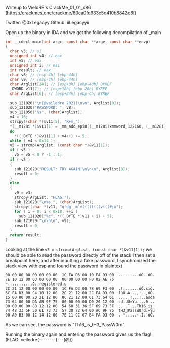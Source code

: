 Writeup to VieldRE's CrackMe_01_01_x86 (https://crackmes.one/crackme/60ca0fd933c5d410b8842e6f)

Twitter: @0xLegacyy
Github: iiLegacyyii

Open up the binary in IDA and we get the following decompilation of _main

```c
int __cdecl main(int argc, const char **argv, const char **envp)
{
  char v3; // si
  unsigned int v4; // eax
  int v5; // eax
  unsigned int i; // esi
  int result; // eax
  char v8; // [esp-4h] [ebp-44h]
  char v9; // [esp-4h] [ebp-44h]
  char Arglist[24]; // [esp+0h] [ebp-40h] BYREF
  _DWORD v11[7]; // [esp+18h] [ebp-28h] BYREF
  char ArgList[6]; // [esp+34h] [ebp-Ch] BYREF

  sub_121020("\n(@vailedre 2021)\n\n", Arglist[0]);
  sub_121020("PASSWORD: ", v8);
  sub_121050("%s", (char)Arglist);
  v4 = 16;
  strcpy((char *)&v11[5], "R+m_");
  *(__m128i *)&v11[1] = _mm_add_epi8((__m128i)xmmword_122160, (__m128i)xmmword_122180);
  do
    *((_BYTE *)&v11[1] + v4++) += 5;
  while ( v4 < 0x14 );
  v5 = strcmp(Arglist, (const char *)&v11[1]);
  if ( v5 )
    v5 = v5 < 0 ? -1 : 1;
  if ( v5 )
  {
    sub_121020("RESULT: TRY AGAIN!\n\n\n", Arglist[0]);
    result = 0;
  }
  else
  {
    v9 = v3;
    strcpy(ArgList, "FLAG:");
    sub_121020("\n%s ", (char)ArgList);
    strcpy((char *)v11, "q`dg`_m`v((((((((v(((#;x");
    for ( i = 0; i < 0x18; ++i )
      sub_121020("%c", *((_BYTE *)v11 + i) + 5);
    sub_121020("\n\n\n", v9);
    result = 0;
  }
  return result;
}
```

Looking at the line `v5 = strcmp(Arglist, (const char *)&v11[1]);` we should be able to read the password directly off of the stack
I then set a breakpoint here, and after inputting a fake password, I synchronized the stack view with esp and found the password in plaintext
```
00 00 00 00 00 00 00 00  1C FA D3 00 10 FA D3 00  .........úÓ..úÓ.
7E 10 12 00 03 00 00 00  00 00 00 00 F0 02 AE 75  ~...........ð.:registered:u
2C 21 12 00 00 00 00 00  1C FA D3 00 78 69 F3 00  ,!.......úÓ.xió.
6C FA D3 00 C4 10 12 00  2C 21 12 00 2C FA D3 00  lúÓ.Ä...,!..,úÓ.
15 00 00 00 20 21 12 00  0C 21 12 00 61 73 64 61  .... !...!..asda
73 64 00 00 DA AB 9F 75  00 00 00 00 D0 20 12 00  sd..Ú«Ÿu....Ð ..
00 00 00 00 88 12 12 00  54 68 31 36 5F 69 73 5F  ....ˆ...Th16_is_
74 48 33 5F 50 61 73 73  57 30 72 64 00 AC 9F 75  tH3_PassW0rd.¬Ÿu
00 A0 B3 00 1C 14 12 00  7E 11 CC 07 B4 FA D3 00  . ³.....~.Ì.´úÓ.
```
As we can see, the password is "Th16_is_tH3_PassW0rd". 

Running the binary again and entering the password gives us the flag! (FLAG: veiledre{--------{---(@})
